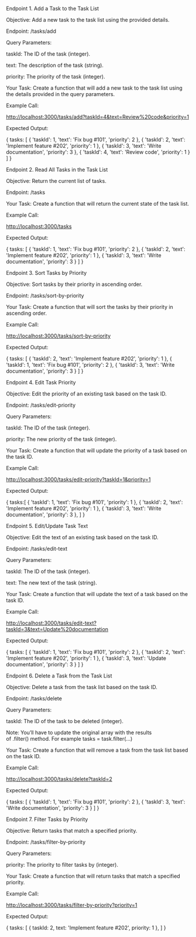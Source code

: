 Endpoint 1. Add a Task to the Task List

Objective: Add a new task to the task list using the provided details.

Endpoint: /tasks/add

Query Parameters:

taskId: The ID of the task (integer).

text: The description of the task (string).

priority: The priority of the task (integer).

Your Task: Create a function that will add a new task to the task list using the details provided in the query parameters.

Example Call:

<http://localhost:3000/tasks/add?taskId=4&text=Review%20code&priority=1>

Expected Output:

{
tasks: [
{ 'taskId': 1, 'text': 'Fix bug #101', 'priority': 2 },
{ 'taskId': 2, 'text': 'Implement feature #202', 'priority': 1 },
{ 'taskId': 3, 'text': 'Write documentation', 'priority': 3 },
{ 'taskId': 4, 'text': 'Review code', 'priority': 1 }
]
}

Endpoint 2. Read All Tasks in the Task List

Objective: Return the current list of tasks.

Endpoint: /tasks

Your Task: Create a function that will return the current state of the task list.

Example Call:

<http://localhost:3000/tasks>

Expected Output:

{
tasks: [
{ 'taskId': 1, 'text': 'Fix bug #101', 'priority': 2 },
{ 'taskId': 2, 'text': 'Implement feature #202', 'priority': 1 },
{ 'taskId': 3, 'text': 'Write documentation', 'priority': 3 }
]
}

Endpoint 3. Sort Tasks by Priority

Objective: Sort tasks by their priority in ascending order.

Endpoint: /tasks/sort-by-priority

Your Task: Create a function that will sort the tasks by their priority in ascending order.

Example Call:

<http://localhost:3000/tasks/sort-by-priority>

Expected Output:

{
tasks: [
{ 'taskId': 2, 'text': 'Implement feature #202', 'priority': 1 },
{ 'taskId': 1, 'text': 'Fix bug #101', 'priority': 2 },
{ 'taskId': 3, 'text': 'Write documentation', 'priority': 3 }
]
}

Endpoint 4. Edit Task Priority

Objective: Edit the priority of an existing task based on the task ID.

Endpoint: /tasks/edit-priority

Query Parameters:

taskId: The ID of the task (integer).

priority: The new priority of the task (integer).

Your Task: Create a function that will update the priority of a task based on the task ID.

Example Call:

<http://localhost:3000/tasks/edit-priority?taskId=1&priority=1>

Expected Output:

{
tasks:[
{ 'taskId': 1, 'text': 'Fix bug #101', 'priority': 1 },
{ 'taskId': 2, 'text': 'Implement feature #202', 'priority': 1 },
{ 'taskId': 3, 'text': 'Write documentation', 'priority': 3 },
]
}

Endpoint 5. Edit/Update Task Text

Objective: Edit the text of an existing task based on the task ID.

Endpoint: /tasks/edit-text

Query Parameters:

taskId: The ID of the task (integer).

text: The new text of the task (string).

Your Task: Create a function that will update the text of a task based on the task ID.

Example Call:

<http://localhost:3000/tasks/edit-text?taskId=3&text=Update%20documentation>

Expected Output:

{
tasks: [
{ 'taskId': 1, 'text': 'Fix bug #101', 'priority': 2 },
{ 'taskId': 2, 'text': 'Implement feature #202', 'priority': 1 },
{ 'taskId': 3, 'text': 'Update documentation', 'priority': 3 }
]
}

Endpoint 6. Delete a Task from the Task List

Objective: Delete a task from the task list based on the task ID.

Endpoint: /tasks/delete

Query Parameters:

taskId: The ID of the task to be deleted (integer).

Note: You’ll have to update the original array with the results of .filter() method. For example tasks = task.filter(...)

Your Task: Create a function that will remove a task from the task list based on the task ID.

Example Call:

<http://localhost:3000/tasks/delete?taskId=2>

Expected Output:

{
tasks: [
{ 'taskId': 1, 'text': 'Fix bug #101', 'priority': 2 },
{ 'taskId': 3, 'text': 'Write documentation', 'priority': 3 }
]
}

Endpoint 7. Filter Tasks by Priority

Objective: Return tasks that match a specified priority.

Endpoint: /tasks/filter-by-priority

Query Parameters:

priority: The priority to filter tasks by (integer).

Your Task: Create a function that will return tasks that match a specified priority.

Example Call:

<http://localhost:3000/tasks/filter-by-priority?priority=1>

Expected Output:

{
tasks: [
{ taskId: 2, text: 'Implement feature #202', priority: 1 },
]
}
